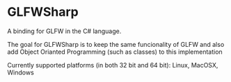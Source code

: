 # GLFWSharp
A binding for GLFW in the C# language.

The goal for GLFWSharp is to keep the same funcionality of GLFW and also add Object Orianted Programming (such as classes) to this implementation

Currently supported platforms (in both 32 bit and 64 bit):
Linux,
MacOSX,
Windows
